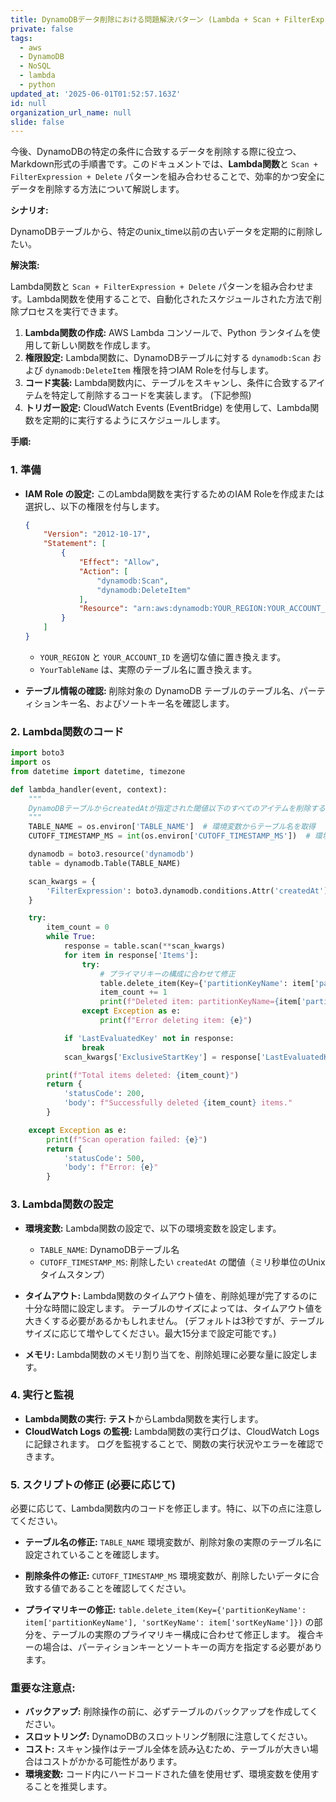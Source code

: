 ```yaml
---
title: DynamoDBデータ削除における問題解決パターン (Lambda + Scan + FilterExpression + Delete)
private: false
tags:
  - aws
  - DynamoDB
  - NoSQL
  - lambda
  - python
updated_at: '2025-06-01T01:52:57.163Z'
id: null
organization_url_name: null
slide: false
---
```


今後、DynamoDBの特定の条件に合致するデータを削除する際に役立つ、Markdown形式の手順書です。このドキュメントでは、**Lambda関数**と `Scan + FilterExpression + Delete` パターンを組み合わせることで、効率的かつ安全にデータを削除する方法について解説します。

**シナリオ:**

DynamoDBテーブルから、特定のunix_time以前の古いデータを定期的に削除したい。

**解決策:**

Lambda関数と `Scan + FilterExpression + Delete` パターンを組み合わせます。Lambda関数を使用することで、自動化されたスケジュールされた方法で削除プロセスを実行できます。

1.  **Lambda関数の作成:** AWS Lambda コンソールで、Python ランタイムを使用して新しい関数を作成します。
2.  **権限設定:**  Lambda関数に、DynamoDBテーブルに対する `dynamodb:Scan` および `dynamodb:DeleteItem` 権限を持つIAM Roleを付与します。
3.  **コード実装:** Lambda関数内に、テーブルをスキャンし、条件に合致するアイテムを特定して削除するコードを実装します。 (下記参照)
4.  **トリガー設定:** CloudWatch Events (EventBridge) を使用して、Lambda関数を定期的に実行するようにスケジュールします。

**手順:**

### 1. 準備

*   **IAM Role の設定:**
    このLambda関数を実行するためのIAM Roleを作成または選択し、以下の権限を付与します。

    ```json
    {
        "Version": "2012-10-17",
        "Statement": [
            {
                "Effect": "Allow",
                "Action": [
                    "dynamodb:Scan",
                    "dynamodb:DeleteItem"
                ],
                "Resource": "arn:aws:dynamodb:YOUR_REGION:YOUR_ACCOUNT_ID:table/YourTableName"
            }
        ]
    }
    ```

    *   `YOUR_REGION` と `YOUR_ACCOUNT_ID` を適切な値に置き換えます。
    *   `YourTableName` は、実際のテーブル名に置き換えます。

*   **テーブル情報の確認:**
    削除対象の DynamoDB テーブルのテーブル名、パーティションキー名、およびソートキー名を確認します。

### 2. Lambda関数のコード

```python
import boto3
import os
from datetime import datetime, timezone

def lambda_handler(event, context):
    """
    DynamoDBテーブルからcreatedAtが指定された閾値以下のすべてのアイテムを削除するLambda関数。
    """
    TABLE_NAME = os.environ['TABLE_NAME']  # 環境変数からテーブル名を取得
    CUTOFF_TIMESTAMP_MS = int(os.environ['CUTOFF_TIMESTAMP_MS'])  # 環境変数から閾値を取得

    dynamodb = boto3.resource('dynamodb')
    table = dynamodb.Table(TABLE_NAME)

    scan_kwargs = {
        'FilterExpression': boto3.dynamodb.conditions.Attr('createdAt').lt(CUTOFF_TIMESTAMP_MS)
    }

    try:
        item_count = 0
        while True:
            response = table.scan(**scan_kwargs)
            for item in response['Items']:
                try:
                    # プライマリキーの構成に合わせて修正
                    table.delete_item(Key={'partitionKeyName': item['partitionKeyName'], 'sortKeyName': item['sortKeyName']})
                    item_count += 1
                    print(f"Deleted item: partitionKeyName={item['partitionKeyName']}, sortKeyName={item['sortKeyName']}")
                except Exception as e:
                    print(f"Error deleting item: {e}")

            if 'LastEvaluatedKey' not in response:
                break
            scan_kwargs['ExclusiveStartKey'] = response['LastEvaluatedKey']

        print(f"Total items deleted: {item_count}")
        return {
            'statusCode': 200,
            'body': f"Successfully deleted {item_count} items."
        }

    except Exception as e:
        print(f"Scan operation failed: {e}")
        return {
            'statusCode': 500,
            'body': f"Error: {e}"
        }
```

### 3. Lambda関数の設定

*   **環境変数:**
    Lambda関数の設定で、以下の環境変数を設定します。

    *   `TABLE_NAME`: DynamoDBテーブル名
    *   `CUTOFF_TIMESTAMP_MS`: 削除したい `createdAt` の閾値（ミリ秒単位のUnixタイムスタンプ）

*   **タイムアウト:**
    Lambda関数のタイムアウト値を、削除処理が完了するのに十分な時間に設定します。 テーブルのサイズによっては、タイムアウト値を大きくする必要があるかもしれません。 (デフォルトは3秒ですが、テーブルサイズに応じて増やしてください。最大15分まで設定可能です。)

*   **メモリ:**
    Lambda関数のメモリ割り当てを、削除処理に必要な量に設定します。

### 4. 実行と監視

*   **Lambda関数の実行:**
    **テスト**からLambda関数を実行します。
*   **CloudWatch Logs の監視:**
    Lambda関数の実行ログは、CloudWatch Logs に記録されます。 ログを監視することで、関数の実行状況やエラーを確認できます。

### 5. スクリプトの修正 (必要に応じて)

必要に応じて、Lambda関数内のコードを修正します。特に、以下の点に注意してください。

*   **テーブル名の修正:**
    `TABLE_NAME` 環境変数が、削除対象の実際のテーブル名に設定されていることを確認します。

*   **削除条件の修正:**
    `CUTOFF_TIMESTAMP_MS` 環境変数が、削除したいデータに合致する値であることを確認してください。

*   **プライマリキーの修正:**
    `table.delete_item(Key={'partitionKeyName': item['partitionKeyName'], 'sortKeyName': item['sortKeyName']})` の部分を、テーブルの実際のプライマリキー構成に合わせて修正します。
    複合キーの場合は、パーティションキーとソートキーの両方を指定する必要があります。

### 重要な注意点:

*   **バックアップ:** 削除操作の前に、必ずテーブルのバックアップを作成してください。
*   **スロットリング:** DynamoDBのスロットリング制限に注意してください。
*   **コスト:** スキャン操作はテーブル全体を読み込むため、テーブルが大きい場合はコストがかかる可能性があります。
*   **環境変数:** コード内にハードコードされた値を使用せず、環境変数を使用することを推奨します。
